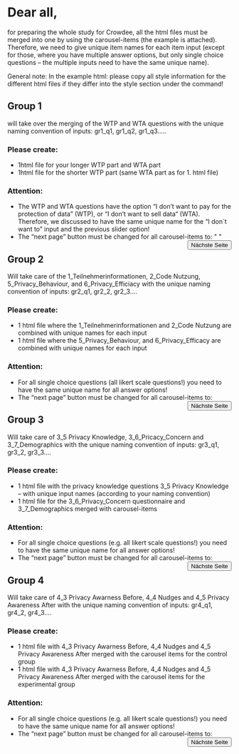 
# Dear all,

for preparing the whole study for Crowdee, all the html files must be merged into one by using the carousel-items (the example is attached). Therefore, we need to give unique item names for each item input (except for those, where you have multiple answer options, but only single choice questions – the multiple inputs need to have the same unique name).

General note: In the example html: please copy all style information for the different html files if they differ into the style section under the <head> command! 

## Group 1 

will take over the merging of the WTP and WTA questions with the unique naming convention of inputs: gr1_q1, gr1_q2, gr1_q3…..
### Please create: 
-	1html file for your longer WTP part and WTA part
-	1html file for the shorter WTP part (same WTA part as for 1. html file) 

### Attention: 
-	The WTP and WTA questions have the option “I don’t want to pay for the protection of data” (WTP), or “I don’t want to sell data“ (WTA). Therefore, we discussed to have the same unique name for the “I don`t want to” input and the previous slider option! 
-	The “next page” button must be changed for all carousel-items to:	"<input type="button" value="Nächste Seite" style="float: right;" data-bs-target="#carouselControls" data-bs-slide="next"/> "


## Group 2

Will take care of the 1_Teilnehmerinformationen, 2_Code Nutzung, 5_Privacy_Behaviour, and 6_Privacy_Efficiacy with the unique naming convention of inputs: gr2_q1, gr2_2, gr2_3….
### Please create:
-	1 html file where the 1_Teilnehmerinformationen and 2_Code Nutzung are combined with unique names for each input 
-	1 html file where the 5_Privacy_Behaviour, and 6_Privacy_Efficacy are combined with unique names for each input 
### Attention: 
-	For all single choice questions (all likert scale questions!) you need to have the same unique name for all answer options! 
-	The “next page” button must be changed for all carousel-items to: <input type="button" value="Nächste Seite" style="float: right;" data-bs-target="#carouselControls" data-bs-slide="next" /> 

## Group 3

Will take care of 3_5 Privacy Knowledge, 3_6_Pricacy_Concern and 3_7_Demographics with the unique naming convention of inputs: gr3_q1, gr3_2, gr3_3….
### Please create:
-	1 html file with the privacy knowledge questions 3_5 Privacy Knowledge – with unique input names (according to your naming convention) 
-	1 html file for the 3_6_Privacy_Concern questionnaire and 3_7_Demographics merged with carousel-items 
### Attention: 
-	For all single choice questions (e.g. all likert scale questions!) you need to have the same unique name for all answer options! 
-	The “next page” button must be changed for all carousel-items to: <input type="button" value="Nächste Seite" style="float: right;" data-bs-target="#carouselControls" data-bs-slide="next" /> 

## Group 4

Will take care of 4_3 Privacy Awarness Before, 4_4 Nudges and 4_5 Privacy Awareness After with the unique naming convention of inputs: gr4_q1, gr4_2, gr4_3….

### Please create:
-	1 html file with 4_3 Privacy Awarness Before, 4_4 Nudges and 4_5 Privacy Awareness After merged with the carousel items for the control group
-	1 html file with 4_3 Privacy Awarness Before, 4_4 Nudges and 4_5 Privacy Awareness After merged with the carousel items for the experimental group
### Attention: 
-	For all single choice questions (e.g. all likert scale questions!) you need to have the same unique name for all answer options! 
-	The “next page” button must be changed for all carousel-items to: <input type="button" value="Nächste Seite" style="float: right;" data-bs-target="#carouselControls" data-bs-slide="next" /> 
